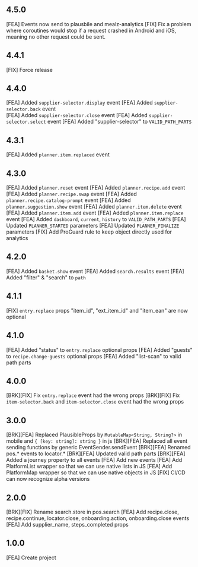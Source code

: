## 4.5.0
[FEA] Events now send to plausbile and mealz-analytics
[FIX] Fix a problem where coroutines would stop if a request crashed in Android and iOS, meaning no other request could be sent.

## 4.4.1
[FIX] Force release

## 4.4.0
[FEA] Added `supplier-selector.display` event
[FEA] Added `supplier-selector.back` event  
[FEA] Added `supplier-selector.close` event
[FEA] Added `supplier-selector.select` event
[FEA] Added "supplier-selector" to `VALID_PATH_PARTS`

## 4.3.1
[FEA] Added `planner.item.replaced` event

## 4.3.0
[FEA] Added `planner.reset` event
[FEA] Added `planner.recipe.add` event
[FEA] Added `planner.recipe.swap` event
[FEA] Added `planner.recipe.catalog-prompt` event
[FEA] Added `planner.suggestion.show` event
[FEA] Added `planner.item.delete` event
[FEA] Added `planner.item.add` event
[FEA] Added `planner.item.replace` event
[FEA] Added `dashboard`, `current`, `history` to `VALID_PATH_PARTS`
[FEA] Updated `PLANNER_STARTED` parameters
[FEA] Updated `PLANNER_FINALIZE` parameters
[FIX] Add ProGuard rule to keep object directly used for analytics

## 4.2.0
[FEA] Added `basket.show` event
[FEA] Added `search.results` event
[FEA] Added "filter" & "search" to `path`

## 4.1.1
[FIX] `entry.replace` props "item_id", "ext_item_id" and "item_ean" are now optional

## 4.1.0
[FEA] Added "status" to `entry.replace` optional props
[FEA] Added "guests" to `recipe.change-guests` optional props
[FEA] Added "list-scan" to valid path parts

## 4.0.0
[BRK][FIX] Fix `entry.replace` event had the wrong props
[BRK][FIX] Fix `item-selector.back` and `item-selector.close` event had the wrong props

## 3.0.0
[BRK][FEA] Replaced PlausibleProps by `MutableMap<String, String?>` in mobile and `{ [key: string]: string }` in js
[BRK][FEA] Replaced all event sending functions by generic EventSender.sendEvent
[BRK][FEA] Renamed pos.* events to locator.*
[BRK][FEA] Updated valid path parts
[BRK][FEA] Added a journey property to all events
[FEA] Add new events
[FEA] Add PlatformList wrapper so that we can use native lists in JS
[FEA] Add PlatformMap wrapper so that we can use native objects in JS
[FIX] CI/CD can now recognize alpha versions

## 2.0.0
[BRK][FIX] Rename search.store in pos.search
[FEA] Add recipe.close, recipe.continue, locator.close, onboarding.action, onboarding.close events
[FEA] Add supplier_name, steps_completed props

## 1.0.0
[FEA] Create project
